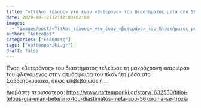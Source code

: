 ```yaml
---
title: "«Τίτλοι τέλους» για έναν «βετεράνο» του διαστήματος μετά από 56 χρόνια σε τροχιά"
date: 2020-10-12T12:12:03+02:00
images:
  - "images/post/«Τίτλοι_τέλους»_για_έναν_«βετεράνο»_του_διαστήματος_μετά_από_56_χρόνια_σε_τροχιά.jpg"
author: "AstroBot"
categories: ["Ειδήσεις"]
tags: ["naftemporiki.gr"]
draft: false
---
```


Ένας «βετεράνος» του διαστήματος τελείωσε τη μακρόχρονη «καριέρα» του φλεγόμενος στην ατμόσφαιρα του πλανήτη μέσα στο Σαββατοκύριακο, όπως επιβεβαίωσε η ...

Διαβάστε περισσότερα: https://www.naftemporiki.gr/story/1632550/titloi-telous-gia-enan-beterano-tou-diastimatos-meta-apo-56-xronia-se-troxia
